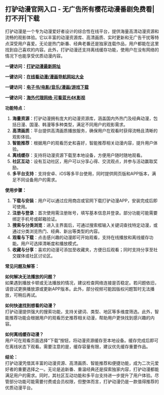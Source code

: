 <h2>打驴动漫官网入口 - 无广告所有樱花动漫番剧免费看|打不开|下载</h2>
<p>打驴动漫是一个专为动漫爱好者设计的综合性在线平台，提供海量高清动漫资源和流畅的观影体验。它以丰富的动漫资源库、高清画质、实时更新和无广告干扰等特点深受用户喜爱。无论是热门新番、经典老番还是独家连载作品，用户都能在这里找到自己喜欢的内容。此外，打驴动漫还支持离线缓存功能，使用户在没有网络的情况下也能享受优质动漫内容。</p>
<p><strong>一键访问：</strong><a href="https://www.rymdh.com/sites/15526.html" target="_blank"><strong>打驴动漫最新网址</strong></a></p>
<p><strong>一键访问：</strong><a href="https://www.rymdh.com/favorites/dongmanerciyuan" target="_blank"><strong>在线看动漫/漫画导航网站大全</strong></a></p>
<p><strong>一键访问：</strong><a href="https://wangpanziyuan.pages.dev/" target="_blank"><strong>电子书/电影/音乐/漫画/游戏下载</strong></a></p>
<p><strong>一键访问：</strong><a href="http://ip.harmonylink.net/share/e82025" target="_blank"><strong>海外代理网络·可看蓝光4K影视</strong></a></p>
<p><strong>功能特点：</strong></p>
<ol>
  <li><strong>海量资源</strong>：打驴动漫拥有庞大的动漫资源库，涵盖国内外热门及经典动漫，包括日漫、国漫、韩漫等多种类型，满足不同用户的观影需求。</li>
  <li><strong>高清画质</strong>：平台提供高清画质播放服务，确保用户在观看时获得流畅且清晰的观影体验。</li>
  <li><strong>智能推荐</strong>：根据用户的观看历史和喜好，智能推荐相关动漫内容，提升用户体验。</li>
  <li><strong>离线缓存</strong>：支持将动漫资源下载至本地设备，方便用户随时随地观看。</li>
  <li><strong>社区互动</strong>：设有互动社区，用户可以分享心得、交流观点，并参与活动赢取奖励。</li>
  <li><strong>多平台支持</strong>：支持安卓、iOS等多平台使用，同时提供网页版和APP版本，满足不同设备用户的需求。</li>
</ol>
<p><strong>使用步骤：</strong></p>
<ol>
  <li><strong>下载与安装</strong>：用户可以通过应用商店或官网下载打驴动漫APP，安装完成后即可使用。</li>
  <li><strong>注册与登录</strong>：首次使用需注册账号，填写基本信息并登录。部分功能可能需要绑定手机号或邮箱验证。</li>
  <li><strong>搜索与分类浏览</strong>：进入主界面后，可通过搜索框输入关键词查找特定动漫，或通过分类浏览热门、经典、新出等类型的内容。</li>
  <li><strong>观看与下载</strong>：点击感兴趣的动漫即可开始观看，支持在线播放和离线缓存功能。用户可选择清晰度和播放模式。</li>
  <li><strong>收藏与分享</strong>：喜欢的动漫可添加至收藏夹，方便日后观看；同时支持分享至社交媒体或社区讨论区。</li>
</ol>
<p><strong>常见问题及解答：</strong></p>
<p><strong>如何解决无法播放的问题？</strong><br>如果遇到播放卡顿或无法播放的情况，建议检查网络连接是否稳定。若问题依旧，请尝试更换播放源或更新APP版本。此外，部分视频可能因版权问题暂时无法播放，可稍后再试。</p>
<p><strong>如何快速找到想看的动漫？</strong><br>打驴动漫提供强大的搜索功能，支持关键词、类型、地区等多维度筛选。此外，智能推荐功能会根据用户的观看历史推荐相关动漫，帮助用户更快找到感兴趣的内容。</p>
<p><strong>如何离线缓存动漫？</strong><br>用户可在观看页面选择“下载”按钮，将动漫资源缓存至本地设备。缓存完成后即可在离线状态下观看。需要注意的是，缓存容量有限，建议优先缓存重要作品。</p>
<p><strong>结论：</strong><br>打驴动漫凭借其丰富的动漫资源、高清画质、智能推荐和便捷功能，成为二次元爱好者的重要选择之一。无论是追新番、重温经典还是探索独家内容，打驴动漫都能满足用户的需求。同时，其社区互动功能和多平台支持进一步提升了用户体验。尽管部分功能可能需要付费或会员权限，但整体而言，打驴动漫仍是一款值得推荐的优质动漫平台。</p>

